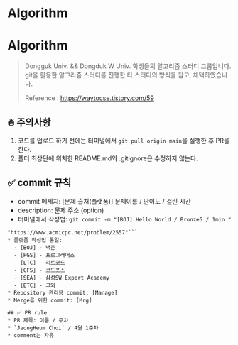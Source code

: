 # Algorithm
# Algorithm

> Dongguk Univ. && Dongduk W Univ. 학생들의 알고리즘 스터디 그룹입니다.
> git을 활용한 알고리즘 스터디를 진행한 타 스터디의 방식을 참고, 채택하였습니다.
> 
> 
> Reference : https://waytocse.tistory.com/59

## 🔥 주의사항
1. 코드를 업로드 하기 전에는 터미널에서 `git pull origin main`을 실행한 후 PR을 한다.
2. 폴더 최상단에 위치한 README.md와 .gitignore은 수정하지 않는다.

## ✅ commit 규칙
* commit 메세지: [문제 출처(플랫폼)] 문제이름 / 난이도 / 걸린 시간
* description: 문제 주소 (option)
* 터미널에서 작성법:
```git commit -m "[BOJ] Hello World / Bronze5 / 1min "```
```git commit -m "[BOJ] Hello World / Bronze5 / 1min
"https://www.acmicpc.net/problem/2557"```
* 플랫폼 작성법 통일:
  - [BOJ] - 백준
  - [PGS] - 프로그래머스
  - [LTC] - 리트코드
  - [CFS] - 코드포스
  - [SEA] - 삼성SW Expert Academy
  - [ETC] - 그외
* Repository 관리용 commit: [Manage]
* Merge를 위한 commit: [Mrg]

## ✅ PR rule
* PR 제목: 이름 / 주차
* `JeongHeum Choi` / 4월 1주차
* comment는 자유

